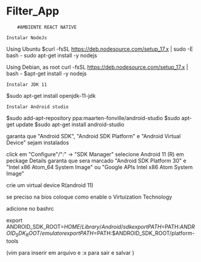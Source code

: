 # Filter_App

        #AMBIENTE REACT NATIVE

    Instalar NodeJs

Using Ubuntu
$curl -fsSL https://deb.nodesource.com/setup_17.x | sudo -E bash -
sudo apt-get install -y nodejs

Using Debian, as root
curl -fsSL https://deb.nodesource.com/setup_17.x | bash -
$apt-get install -y nodejs

    Instalar JDK 11

$sudo apt-get install openjdk-11-jdk

    Instalar Android studio

$sudo add-apt-repository ppa:maarten-fonville/android-studio 
$sudo apt-get update
$sudo apt-get install android-studio

garanta que "Android SDK", "Android SDK Platform" e "Android Virtual Device" sejam instalados

click em "Configure"/":" -> "SDK Manager"
selecione Android 11 (R)
em peckage Details garanta que sera marcado "Android SDK Platform 30" e
"Intel x86 Atom_64 System Image" ou "Google APIs Intel x86 Atom System Image"

crie um virtual device R(android 11)

se preciso na bios coloque como enable o Virtuization Technology

adicione no bashrc

export ANDROID_SDK_ROOT=$HOME/Library/Android/sdk
export PATH=$PATH:$ANDROID_SDK_ROOT/emulator
export PATH=$PATH:$ANDROID_SDK_ROOT/platform-tools

(vim para inserir em arquivo e :x para sair e salvar )
